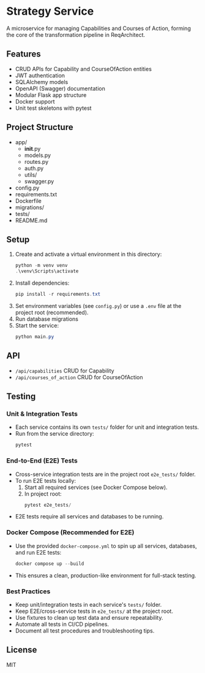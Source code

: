 # Strategy Service

A microservice for managing Capabilities and Courses of Action, forming the core of the transformation pipeline in ReqArchitect.

## Features
- CRUD APIs for Capability and CourseOfAction entities
- JWT authentication
- SQLAlchemy models
- OpenAPI (Swagger) documentation
- Modular Flask app structure
- Docker support
- Unit test skeletons with pytest

## Project Structure
- app/
  - __init__.py
  - models.py
  - routes.py
  - auth.py
  - utils/
  - swagger.py
- config.py
- requirements.txt
- Dockerfile
- migrations/
- tests/
- README.md

## Setup
1. Create and activate a virtual environment in this directory:
   ```powershell
   python -m venv venv
   .\venv\Scripts\activate
   ```
2. Install dependencies:
   ```powershell
   pip install -r requirements.txt
   ```
3. Set environment variables (see `config.py`) or use a `.env` file at the project root (recommended).
4. Run database migrations
5. Start the service:
   ```powershell
   python main.py
   ```

## API
- `/api/capabilities` CRUD for Capability
- `/api/courses_of_action` CRUD for CourseOfAction

## Testing

### Unit & Integration Tests
- Each service contains its own `tests/` folder for unit and integration tests.
- Run from the service directory:
   ```powershell
   pytest
   ```

### End-to-End (E2E) Tests
- Cross-service integration tests are in the project root `e2e_tests/` folder.
- To run E2E tests locally:
   1. Start all required services (see Docker Compose below).
   2. In project root:
      ```powershell
      pytest e2e_tests/
      ```
- E2E tests require all services and databases to be running.

### Docker Compose (Recommended for E2E)
- Use the provided `docker-compose.yml` to spin up all services, databases, and run E2E tests:
   ```powershell
   docker compose up --build
   ```
- This ensures a clean, production-like environment for full-stack testing.

### Best Practices
- Keep unit/integration tests in each service's `tests/` folder.
- Keep E2E/cross-service tests in `e2e_tests/` at the project root.
- Use fixtures to clean up test data and ensure repeatability.
- Automate all tests in CI/CD pipelines.
- Document all test procedures and troubleshooting tips.

## License
MIT

